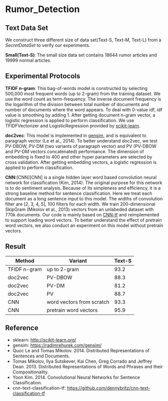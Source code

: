 # Rumor_Detection

## Text Data Set
We construct three different size of data set(Text-S, Text-M, Text-L) from a
_SecretDataSet_ to verify our experiments.

__Small(Text-S)__: The small size data set contains 18644 rumor articles
and 19999 normal articles.

## Experimental Protocols

__TFIDF n-gram__: This bag-of-words model is constructed by selecting 500,000
most frequent words (up to 2-gram) from the training dataset.
We use the word count as term-frequency. The inverse document frequency is the
logarithm of the division between total number of documents and number of
documents where the word appears. To deal with 0-value idf, idf value is
smoothing by adding 1. After getting document n-gram vector, a logistic
regression is applied to perform classification. We use TFIDFVectorizer and
LogisticRegression provided by [scikit-learn][sklearn].

__doc2vec__: This model is implemented in [gensim][gensim], and is equivalent
to paragraph vector (Le et al., 2014). To better understand doc2vec,
we test PV-DBOW, PV-DM (two variants of paragraph vector) and PV (PV-DBOW and
PV-DM vectors concatenated) performance. The dimension of embedding is fixed to
400 and other hyper parameters are selected by cross validation. After getting
embedding vectors, a logistic regression is applied to perform classification.

__CNN__:[CNN][CNN] is a single hidden layer word based convolution neural
network for classification (Kim, 2014). The original purpose for this
network is to do sentiment analysis. Because of its simpleness and efficiency,
it is a strong baseline method for sentence classification. Here we treat each
document as a long sentence input to this model. The widths of convolution
filter are [2, 3, 4, 5], 100 filters for each width. We train 200-dimensional
SkipGram (Mikolov et al., 2013) vectors from an unlabeded dataset with 770k
documents. Our code is mainly based on [CNN-tf][CNN-tf] and reimplemented to
support loading word vectors. To better understand the effect of pretrain word
vectors, we also conduct an experiment on this model without pretrain vectors.

## Result
| Method | Variant  | Text-S |
|---------| - | --------|
| TFIDF n-gram | up to 2-gram | 93.2 |
| doc2vec | PV-DBOW | 88.3 |
| doc2vec | PV-DM | 81.2 |
| doc2vec | PV | 88.7 |
| CNN | word vectors from scratch | 93.3 |
| CNN | pretrain word vectors | 95.9 |


## Reference
* sklearn: <http://scikit-learn.org/>
* gensim: <https://radimrehurek.com/gensim/>
* Quoc Le and Tomas Mikolov. 2014.
Distributed Representations of Sentences and Documents.
* Tomas Mikolov, Ilya Sutskever, Kai Chen, Greg Corrado and Jeffrey Dean. 2013.
Distributed Representations of Words and Phrases and their Compositionality.
* Yoon Kim. 2014.
Convolutional Neural Networks for Sentence Classification.
* cnn-text-classification-tf:
<https://github.com/dennybritz/cnn-text-classification-tf>



[sklearn]: http://scikit-learn.org/
[gensim]: https://radimrehurek.com/gensim/
[CNN-tf]: https://github.com/dennybritz/cnn-text-classification-tf
